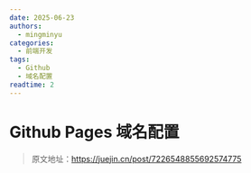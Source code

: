 ```yaml
---
date: 2025-06-23
authors:
  - mingminyu
categories:
  - 前端开发
tags:
  - Github
  - 域名配置
readtime: 2
---
```


# Github Pages 域名配置

> 原文地址：https://juejin.cn/post/7226548855692574775
